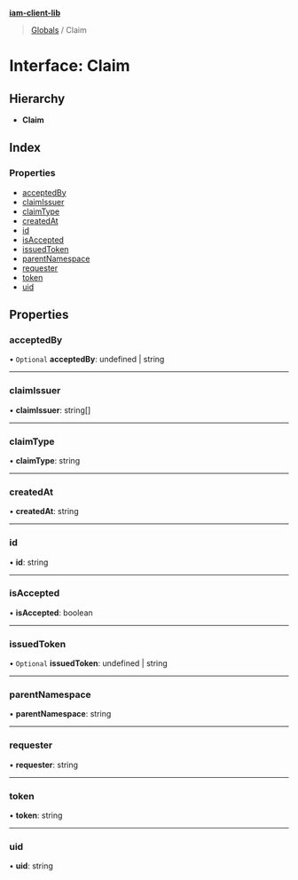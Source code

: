 **[iam-client-lib](../README.md)**

> [Globals](../globals.md) / Claim

# Interface: Claim

## Hierarchy

* **Claim**

## Index

### Properties

* [acceptedBy](claim.md#acceptedby)
* [claimIssuer](claim.md#claimissuer)
* [claimType](claim.md#claimtype)
* [createdAt](claim.md#createdat)
* [id](claim.md#id)
* [isAccepted](claim.md#isaccepted)
* [issuedToken](claim.md#issuedtoken)
* [parentNamespace](claim.md#parentnamespace)
* [requester](claim.md#requester)
* [token](claim.md#token)
* [uid](claim.md#uid)

## Properties

### acceptedBy

• `Optional` **acceptedBy**: undefined \| string

___

### claimIssuer

•  **claimIssuer**: string[]

___

### claimType

•  **claimType**: string

___

### createdAt

•  **createdAt**: string

___

### id

•  **id**: string

___

### isAccepted

•  **isAccepted**: boolean

___

### issuedToken

• `Optional` **issuedToken**: undefined \| string

___

### parentNamespace

•  **parentNamespace**: string

___

### requester

•  **requester**: string

___

### token

•  **token**: string

___

### uid

•  **uid**: string
